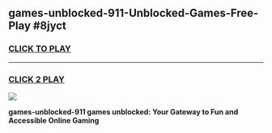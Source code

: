 
## games-unblocked-911-Unblocked-Games-Free-Play #8jyct
<h3>
<a href="https://us.freeplayer.one?title=games-unblocked-911&ref=9M">CLICK TO PLAY</a></h3>
<hr>

<h3>
<a href="https://us.freeplayer.one?title=games-unblocked-911&ref=9M">CLICK 2 PLAY</a>
  
</h3>

<a href="https://us.freeplayer.one?title=games-unblocked-911&ref=9M"><img src="https://clearcache.store/games.png"></a>


**games-unblocked-911 games unblocked: Your Gateway to Fun and Accessible Online Gaming**
